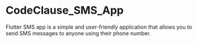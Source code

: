 # CodeClause_SMS_App
Flutter SMS app is a simple and user-friendly application that allows you to send SMS messages to anyone using their phone number.
